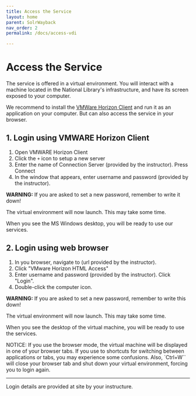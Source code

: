```yaml
---
title: Access the Service
layout: home
parent: SolrWayback
nav_order: 2
permalink: /docs/access-vdi

---
```


# Access the Service
The service is offered in a virtual environment. You will interact with a machine located in the National Library's infrastructure, and have its screen exposed to your computer. 

We recommend to install the [VMWare Horizon Client](https://www.vmware.com/go/viewclients) and run it as an application on your computer. But can also access the service in your browser.

## 1. Login using VMWARE Horizon Client
1. Open VMWARE Horizon Client
2. Click the `+` icon to setup a new server
3. Enter the name of Connection Server (provided by the instructor). Press Connect
4. In the window that appears, enter username and password (provided by the instructor).

**WARNING:** If you are asked to set a new password, remember to write it down!

The virtual environment will now launch. This may take some time.

When you see the MS Windows desktop, you will be ready to use our services.

## 2. Login using web browser

1. In you browser, navigate to (url provided by the instructor).
2. Click "VMware Horizon HTML Access"
3. Enter username and password (provided by the instructor). Click "Login".
4. Double-click the computer icon.

**WARNING:** If you are asked to set a new password, remember to write this down!

The virtual environment will now launch. This may take some time.

When you see the desktop of the virtual machine, you will be ready to use the services.

NOTICE: If you use the browser mode, the virtual machine will be displayed in one of your browser tabs. If you use to shortcuts for switching between applications or tabs, you may experience some confusions. Also, `Ctrl+W`` will close your browser tab and shut down your virtual environment, forcing you to login again.

----
Login details are provided at site by your instructure. 
